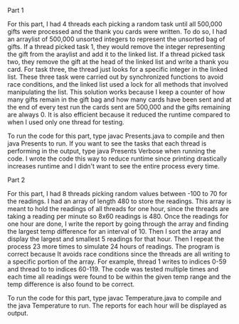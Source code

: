 Part 1

For this part, I had 4 threads each picking a random task until all 500,000 gifts were processed and the thank you cards were written. To do so, I had an arraylist of 500,000 unsorted integers to represent the unsorted bag of gifts. If a thread picked task 1, they would remove the integer representing the gift from the araylist and add it to the linked list. If a thread picked task two, they remove the gift at the head of the linked list and write a thank you card. For task three, the thread just looks for a specific integer in the linked list. These three task were carried out by synchronized functions to avoid race conditions, and the linked list used a lock for all methods that involved manipulating the list. This solution works because I keep a counter of how many gifts remain in the gift bag and how many cards have been sent and at the end of every test run the cards sent are 500,000 and the gifts remaining are always 0. It is also efficient because it reduced the runtime compared to when I used only one thread for testing. 

To run the code for this part, type javac Presents.java to compile and then java Presents to run. If you want to see the tasks that each thread is performing in the output, type java Presents Verbose when running the code. I wrote the code this way to reduce runtime since printing drastically increases runtime and I didn't want to see the entire process every time.

Part 2

For this part, I had 8 threads picking random values between -100 to 70 for the readings. I had an array of length 480 to store the readings. This array is meant to hold the readings of all threads for one hour, since the threads are taking a reading per minute so 8x60 readings is 480. Once the readings for one hour are done, I write the report by going through the array and finding the largest temp difference for an interval of 10. Then I sort the array and display the largest and smallest 5 readings for that hour. Then I repeat the process 23 more times to simulate 24 hours of readings. The program is correct because It avoids race conditions since the threads are all writing to a specific portion of the array. For example, thread 1 writes to indices 0-59 and thread to to indices 60-119. The code was tested multiple times and each time all readings were found to be within the given temp range and the temp difference is also found to be correct. 

To run the code for this part, type javac Temperature.java to compile and the java Temperature to run. The reports for each hour will be displayed as output.
